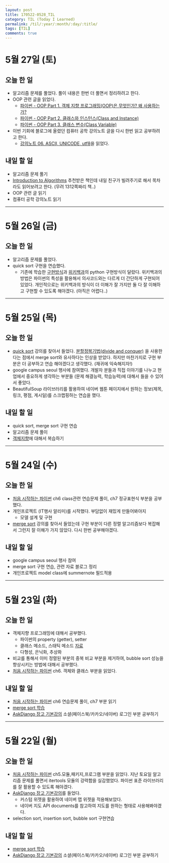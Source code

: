 ```yaml
---
layout: post
title: 170522-0528_TIL
category: TIL (Today I Learned)
permalink: /til/:year/:month/:day/:title/
tags: [TIL]
comments: true
---
```

# 5월 27일 (토)
## 오늘 한 일
- 알고리즘 문제를 풀었다. 풀이 내용은 한번 더 풀면서 정리하려고 한다.
- OOP 관련 글을 읽었다.
	- [파이썬 - OOP Part 1. 객체 지향 프로그래밍(OOP)은 무엇인가? 왜 사용하는가?](http://schoolofweb.net/blog/posts/%ED%8C%8C%EC%9D%B4%EC%8D%AC-oop-part-1-%EA%B0%9D%EC%B2%B4-%EC%A7%80%ED%96%A5-%ED%94%84%EB%A1%9C%EA%B7%B8%EB%9E%98%EB%B0%8Doop%EC%9D%80-%EB%AC%B4%EC%97%87%EC%9D%B8%EA%B0%80-%EC%99%9C-%EC%82%AC%EC%9A%A9%ED%95%98%EB%8A%94%EA%B0%80/)
	- [파이썬 - OOP Part 2. 클래스와 인스턴스(Class and Instance)](http://schoolofweb.net/blog/posts/%ED%8C%8C%EC%9D%B4%EC%8D%AC-oop-part-2-%ED%81%B4%EB%9E%98%EC%8A%A4%EC%99%80-%EC%9D%B8%EC%8A%A4%ED%84%B4%EC%8A%A4class-and-instance/)
	- [파이썬 - OOP Part 3. 클래스 변수(Class Variable)](http://schoolofweb.net/blog/posts/%ED%8C%8C%EC%9D%B4%EC%8D%AC-oop-part-3-%ED%81%B4%EB%9E%98%EC%8A%A4-%EB%B3%80%EC%88%98class-variable/)
- 이번 기회에 블로그에 올렸던 컴퓨터 공학 강의노트 글을 다시 한번 읽고 공부하려고 한다.
	- [강의노트 06. ASCII, UNICODE, utf8](https://wayhome25.github.io/cs/2017/04/05/cs-06/)을 읽었다.

## 내일 할 일
- 알고리즘 문제 풀기
- [Introduction to Algorithms](http://www.hanbit.co.kr/store/books/look.php?p_code=B9722727468) 추천받은 책인데 내일 친구가 빌려주기로 해서 목차라도 읽어보려고 한다. (무려 1312쪽짜리 책..)
- OOP 관련 글 읽기
- 컴퓨터 공학 강의노트 읽기

---
# 5월 26일 (금)
## 오늘 한 일
- 알고리즘 문제를 풀었다.
- quick sort 구현을 연습했다.
 	- 기존에 학습한 [구현방식](https://wayhome25.github.io/cs/2017/04/20/cs-24/)과 [위키백과](https://ko.wikipedia.org/wiki/%ED%80%B5_%EC%A0%95%EB%A0%AC)의 python 구현방식이 달랐다. 위키백과의 방법은 파이썬의 특성을 활용해서 의사코드와는 다르게 더 간단하게 구현되어 있었다. 개인적으로는 위키백과의 방식이 더 이해가 잘 가지만 둘 다 잘 이해하고 구현할 수 있도록 해야겠다. (아직은 어렵다..)

---

# 5월 25일 (목)
## 오늘 한 일
- [quick sort](https://www.inflearn.com/course/%EC%95%8C%EA%B3%A0%EB%A6%AC%EC%A6%98-%EA%B0%95%EC%A2%8C/) 강의를 찾아서 들었다. [분할정복기법(divide and conquer)](https://ko.wikipedia.org/wiki/%EB%B6%84%ED%95%A0_%EC%A0%95%EB%B3%B5_%EC%95%8C%EA%B3%A0%EB%A6%AC%EC%A6%98) 을 사용한다는 점에서 merge sort와 유사하다는 인상을 받았다. 하지만 마찬가지로 구현 부분은 더 공부하고 연습 해야겠다고 생각했다. (재귀에 익숙해지자!)
- google campus seoul 행사에 참여했다. 개발자 분들과 직접 이야기를 나누고 현업에서 중요하게 생각하는 부분들 (문제 해결능력, 학습능력)에 대해서 들을 수 있어서 좋았다.
- BeautifulSoup 라이브러리를 활용하여 네이버 웹툰 페이지에서 원하는 정보(제목, 링크, 평점, 게시일)를 스크랩핑하는 연습을 했다.

## 내일 할 일
- quick sort, merge sort 구현 연습
- 알고리즘 문제 풀이
- [객체지향](https://wayhome25.github.io/blog/categories/#컴퓨터공학)에 대해서 복습하기

---

# 5월 24일 (수)
## 오늘 한 일
- [처음 시작하는 파이썬](http://www.hanbit.co.kr/store/books/look.php?p_code=B2827459900) ch6 class관련 연습문제 풀이, ch7 정규표현식 부분을 공부했다.
- 개인프로젝트 (IT행사 알리미)를 시작했다. 부담없이 재밌게 만들어봐야지
	- 모델 설계 및 구현
- [merge sort](https://www.inflearn.com/course/%EC%BD%94%EB%94%A9-%EC%9D%B8%ED%84%B0%EB%B7%B0/) 강의를 찾아서 들었는데 구현 부분이 다른 정렬 알고리즘보다 복잡해서 그런지 잘 이해가 가지 않았다. 다시 한번 공부해야겠다.

## 내일 할 일
- google campus seoul 행사 참여
- merge sort 구현 연습, 관련 자료 블로그 정리
- 개인프로젝트 model class에 summernote 필드적용

---
# 5월 23일 (화)
## 오늘 한 일
- 객체지향 프로그래밍에 대해서 공부했다.
	- 파이썬의 property (getter), setter
	- 클래스 메소드, 스태틱 메소드 [자료](http://schoolofweb.net/blog/posts/%ED%8C%8C%EC%9D%B4%EC%8D%AC-oop-part-4-%ED%81%B4%EB%9E%98%EC%8A%A4-%EB%A9%94%EC%86%8C%EB%93%9C%EC%99%80-%EC%8A%A4%ED%83%9C%ED%8B%B1-%EB%A9%94%EC%86%8C%EB%93%9C-class-method-and-static-method/)
	- 다형성, 은닉화, 추상화
- 비교를 통해서 이미 정렬된 부분의 중복 비교 부분을 제거하여, bubble sort 성능을 향상시키는 방법에 대해서 공부했다.  
- [처음 시작하는 파이썬](http://www.hanbit.co.kr/store/books/look.php?p_code=B2827459900) ch6. 객체와 클래스 부분을 읽었다.

## 내일 할 일
- [처음 시작하는 파이썬](http://www.hanbit.co.kr/store/books/look.php?p_code=B2827459900) ch6 연습문제 풀이, ch7 부분 읽기
- [merge sort 학습](https://www.inflearn.com/course/%EC%BD%94%EB%94%A9-%EC%9D%B8%ED%84%B0%EB%B7%B0/)
- [AskDjango 장고 기본강의](https://nomade.kr/vod/django/) 소셜(페이스북/카카오/네이버) 로그인 부분 공부하기

---
# 5월 22일 (월)
## 오늘 한 일
- [처음 시작하는 파이썬](http://www.hanbit.co.kr/store/books/look.php?p_code=B2827459900) ch5.모듈,패키지,프로그램 부분을 읽었다. 지난 토요일 알고리즘 문제를 풀면서 itertools 모듈의 강력함을 실감했었다. 파이썬 표준 라이브러리를 잘 활용할 수 있도록 해야겠다.
- [AskDjango 장고 기본강의](https://nomade.kr/vod/django/)를 들었다.
	- 커스텀 위젯을 활용하여 네이버 맵 위젯을 적용해보았다.
	- 네이버 지도 API documents를 참고하여 지도를 원하는 형태로 사용해봐야겠다.
- selection sort, insertion sort, bubble sort 구현연습

## 내일 할 일
- [merge sort 학습](https://www.inflearn.com/course/%EC%BD%94%EB%94%A9-%EC%9D%B8%ED%84%B0%EB%B7%B0/)
- [AskDjango 장고 기본강의](https://nomade.kr/vod/django/) 소셜(페이스북/카카오/네이버) 로그인 부분 공부하기
